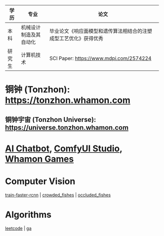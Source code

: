 | 学历 | 专业 | 论文
|------|------|------
| 本科 | 机械设计制造及其自动化 | 毕业论文《响应面模型和遗传算法相结合的注塑成型工艺优化》获得优秀
| 研究生 | 计算机技术 | SCI Paper: https://www.mdpi.com/2574224

# 铜钟 (Tonzhon): https://tonzhon.whamon.com
## 铜钟宇宙 (Tonzhon Universe): https://universe.tonzhon.whamon.com
# [AI Chatbot](https://ai-chatbot-by-li-enze.netlify.app), [ComfyUI Studio](https://comfyui-studio.netlify.app), [Whamon Games](https://games.whamon.com)

# Computer Vision
[train-faster-rcnn](https://github.com/enzeberg/train-faster-rcnn) |
[crowded_fishes](https://huggingface.co/datasets/enzeberg/crowded_fishes) |
[occluded_fishes](https://huggingface.co/datasets/enzeberg/occluded_fishes)

# Algorithms
[leetcode](https://github.com/enzeberg/leetcode) | 
[ga](https://github.com/enzeberg/ga)
